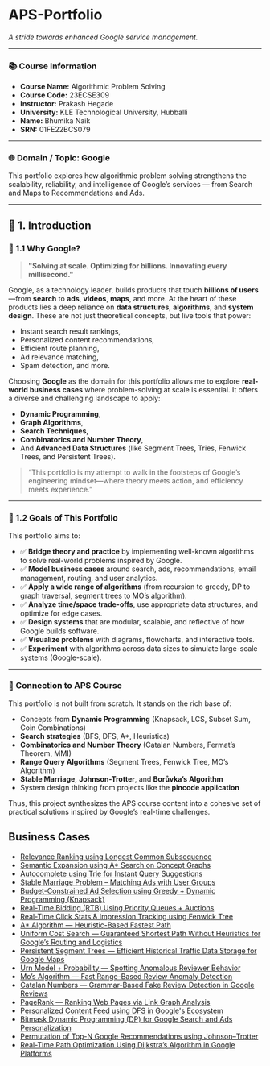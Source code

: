 # APS-Portfolio

_A stride towards enhanced Google service management._

---

### 📚 Course Information

- **Course Name:** Algorithmic Problem Solving  
- **Course Code:** 23ECSE309  
- **Instructor:** Prakash Hegade  
- **University:** KLE Technological University, Hubballi  
- **Name:** Bhumika Naik  
- **SRN:** 01FE22BCS079  

---

### 🌐 Domain / Topic: **Google**

This portfolio explores how algorithmic problem solving strengthens the scalability, reliability, and intelligence of Google’s services — from Search and Maps to Recommendations and Ads.

---

## 🔰 **1. Introduction**

### 🧭 1.1 Why Google?

> **"Solving at scale. Optimizing for billions. Innovating every millisecond."**

Google, as a technology leader, builds products that touch **billions of users**—from **search** to **ads**, **videos**, **maps**, and more. At the heart of these products lies a deep reliance on **data structures**, **algorithms**, and **system design**. These are not just theoretical concepts, but live tools that power:

* Instant search result rankings,  
* Personalized content recommendations,  
* Efficient route planning,  
* Ad relevance matching,  
* Spam detection, and more.

Choosing **Google** as the domain for this portfolio allows me to explore **real-world business cases** where problem-solving at scale is essential. It offers a diverse and challenging landscape to apply:

* **Dynamic Programming**,  
* **Graph Algorithms**,  
* **Search Techniques**,  
* **Combinatorics and Number Theory**,  
* And **Advanced Data Structures** (like Segment Trees, Tries, Fenwick Trees, and Persistent Trees).

> “This portfolio is my attempt to walk in the footsteps of Google’s engineering mindset—where theory meets action, and efficiency meets experience.”

---

### 🎯 1.2 Goals of This Portfolio

This portfolio aims to:

* ✅ **Bridge theory and practice** by implementing well-known algorithms to solve real-world problems inspired by Google.  
* ✅ **Model business cases** around search, ads, recommendations, email management, routing, and user analytics.  
* ✅ **Apply a wide range of algorithms** (from recursion to greedy, DP to graph traversal, segment trees to MO’s algorithm).  
* ✅ **Analyze time/space trade-offs**, use appropriate data structures, and optimize for edge cases.  
* ✅ **Design systems** that are modular, scalable, and reflective of how Google builds software.  
* ✅ **Visualize problems** with diagrams, flowcharts, and interactive tools.  
* ✅ **Experiment** with algorithms across data sizes to simulate large-scale systems (Google-scale).

---

### 🔗 Connection to APS Course

This portfolio is not built from scratch. It stands on the rich base of:

* Concepts from **Dynamic Programming** (Knapsack, LCS, Subset Sum, Coin Combinations)  
* **Search strategies** (BFS, DFS, A\*, Heuristics)  
* **Combinatorics and Number Theory** (Catalan Numbers, Fermat’s Theorem, MMI)  
* **Range Query Algorithms** (Segment Trees, Fenwick Tree, MO’s Algorithm)  
* **Stable Marriage**, **Johnson-Trotter**, and **Borůvka’s Algorithm**  
* System design thinking from projects like the **pincode application**

Thus, this project synthesizes the APS course content into a cohesive set of practical solutions inspired by Google’s real-time challenges.

## Business Cases

- [Relevance Ranking using Longest Common Subsequence](business-cases/b1.md)
- [Semantic Expansion using A* Search on Concept Graphs](business-cases/b2.md)
- [Autocomplete using Trie for Instant Query Suggestions](business-cases/b3.md)
- [Stable Marriage Problem – Matching Ads with User Groups](business-cases/b4.md)
- [Budget-Constrained Ad Selection using Greedy + Dynamic Programming (Knapsack)](business-cases/b4.md)
- [Real-Time Bidding (RTB) Using Priority Queues + Auctions](business-cases/b4.md)
- [Real-Time Click Stats & Impression Tracking using Fenwick Tree](business-cases/b7.md)
- [A* Algorithm — Heuristic-Based Fastest Path](business-cases/b8.md)
- [Uniform Cost Search — Guaranteed Shortest Path Without Heuristics for Google’s Routing and Logistics](business-cases/b9.md)
- [Persistent Segment Trees — Efficient Historical Traffic Data Storage for Google Maps](business-cases/b10.md)
- [Urn Model + Probability — Spotting Anomalous Reviewer Behavior](business-cases/b11.md)
- [Mo’s Algorithm — Fast Range-Based Review Anomaly Detection](business-cases/b12.md)
- [Catalan Numbers — Grammar-Based Fake Review Detection in Google Reviews](business-cases/b13.md)
- [PageRank — Ranking Web Pages via Link Graph Analysis](business-cases/b15.md)
- [Personalized Content Feed using DFS in Google's Ecosystem](business-cases/b16.md)
- [Bitmask Dynamic Programming (DP) for Google Search and Ads Personalization](business-cases/b17.md)
- [Permutation of Top-N Google Recommendations using Johnson–Trotter](business-cases/b18.md)
- [Real-Time Path Optimization Using Dijkstra’s Algorithm in Google Platforms](business-cases/b19.md)
  

